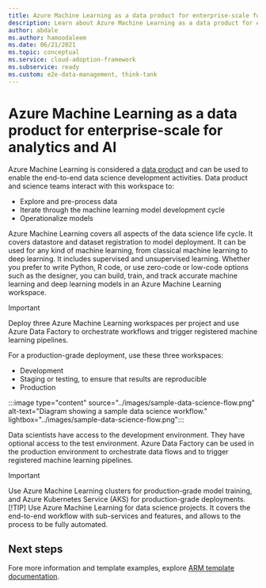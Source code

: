 ```yaml
---
title: Azure Machine Learning as a data product for enterprise-scale for analytics and AI
description: Learn about Azure Machine Learning as a data product for enterprise-scale for analytics and AI.
author: abdale
ms.author: hamoodaleem
ms.date: 06/21/2021
ms.topic: conceptual
ms.service: cloud-adoption-framework
ms.subservice: ready
ms.custom: e2e-data-management, think-tank
---
```


# Azure Machine Learning as a data product for enterprise-scale for analytics and AI

Azure Machine Learning is considered a [data product](../architectures/data-landing-zone-data-products.md) and can be used to enable the end-to-end data science development activities. Data product and science teams interact with this workspace to:

- Explore and pre-process data
- Iterate through the machine learning model development cycle
- Operationalize models

Azure Machine Learning covers all aspects of the data science life cycle. It covers datastore and dataset registration to model deployment. It can be used for any kind of machine learning, from classical machine learning to deep learning. It includes supervised and unsupervised learning. Whether you prefer to write Python, R code, or use zero-code or low-code options such as the designer, you can build, train, and track accurate machine learning and deep learning models in an Azure Machine Learning workspace.

> [!IMPORTANT]
> Deploy three Azure Machine Learning workspaces per project and use Azure Data Factory to orchestrate workflows and trigger registered machine learning pipelines.

For a production-grade deployment, use these three workspaces:

- Development
- Staging or testing, to ensure that results are reproducible
- Production

:::image type="content" source="../images/sample-data-science-flow.png" alt-text="Diagram showing a sample data science workflow." lightbox="../images/sample-data-science-flow.png":::

Data scientists have access to the development environment. They have optional access to the test environment. Azure Data Factory can be used in the production environment to orchestrate data flows and to trigger registered machine learning pipelines.

> [!IMPORTANT]
> Use Azure Machine Learning clusters for production-grade model training, and Azure Kubernetes Service (AKS) for production-grade deployments.
> [!TIP]
> Use Azure Machine Learning for data science projects. It covers the end-to-end workflow with sub-services and features, and allows to the process to be fully automated.

## Next steps

Fore more information and template examples, explore [ARM template documentation](/azure/azure-resource-manager/templates/).
